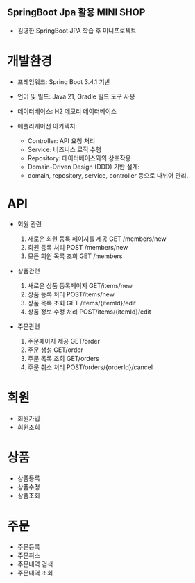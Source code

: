 ## SpringBoot Jpa 활용 MINI SHOP

- 김영한 SpringBoot JPA 학습 후 미니프로젝트

# 개발환경

- 프레임워크: Spring Boot 3.4.1 기반
- 언어 및 빌드: Java 21, Gradle 빌드 도구 사용
- 데이터베이스: H2 메모리 데이터베이스
- 애플리케이션 아키텍처:
  
  - Controller: API 요청 처리
  - Service: 비즈니스 로직 수행
  - Repository: 데이터베이스와의 상호작용
  - Domain-Driven Design (DDD) 기반 설계:
  - domain, repository, service, controller 등으로 나뉘어 관리.

# API

- 회원 관련
  
  1. 새로운 회원 등록 페이지를 제공 GET /members/new
  2. 회원 등록 처리 POST /members/new
  3. 모든 회원 목록 조회 GET /members

- 상품관련

  1. 새로운 상품 등록페이지 GET/items/new
  2. 상품 등록 처리 POST/items/new
  3. 상품 목록 조회 GET /items/{itemId}/edit
  4. 상품 정보 수정 처리 POST/items/{itemId}/edit

- 주문관련

  1. 주문페이지 제공 GET/order
  2. 주문 생성 GET/order
  3. 주문 목록 조회 GET/orders
  4. 주문 취소 처리 POST/orders/{orderId}/cancel



# 회원

- 회원가입
- 회원조회

# 상품

- 상품등록
- 상품수정
- 상품조회

# 주문

 - 주문등록
 - 주문취소
 - 주문내역 검색
 - 주문내역 조회
